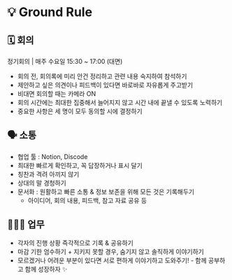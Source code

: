 # 💡 Ground Rule

## 🗓️ 회의
정기회의 | 매주 수요일 15:30 ~ 17:00 (대면)

- 회의 전, 회의록에 미리 안건 정리하고 관련 내용 숙지하여 참석하기
- 제안하고 싶은 의견이나 피드백이 있다면 바로바로 자유롭게 주고받기
- 비대면 회의할 때는 카메라 ON
- 회의 시간에는 최대한 집중해서 늘어지지 않고 시간 내에 끝낼 수 있도록 노력하기
- 중요한 사항은 세 명이 모두 동의할 시에 결정하기


## 🗣️ 소통
- 협업 툴 : Notion, Discode
- 최대한 빠르게 확인하고, 꼭 답장하거나 표시 달기
- 칭찬과 격려 아끼지 않기
- 상대의 말 경청하기
- 문서화 : 원활하고 빠른 소통 & 정보 보존을 위해 모든 것은 기록해두기
    - 아이디어, 회의 내용, 피드백, 참고 자료 공유 등


## 👩🏻‍💻 업무
- 각자의 진행 상황 즉각적으로 기록 & 공유하기
- 마감 기한 엄수하기 + 지키지 못할 경우, 숨기지 않고 솔직하게 이야기하기
- 모르겠거나 어려운 부분이 있다면 서로 편하게 이야기하고 도와주기! - 함께 공부하고 함께 성장하자 ✨

